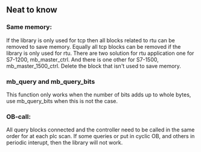## Neat to know

### Same memory:
If the library is only used for tcp then all blocks related to rtu can be removed to save memory. Equally all tcp blocks can be removed if the library is only used for rtu. There are two solution for rtu application one for S7-1200, mb_master_ctrl. And there is one other for S7-1500,  mb_master_1500_ctrl. Delete the block that isn't used to save memory.

### mb_query and mb_query_bits
This function only works when the number of bits adds up to whole bytes, use mb_query_bits when this is not the case.

### OB-call:
All query blocks connected and the controller need to be called in the same order for at each plc scan. If some queries or put in cyclic OB, and others in periodic interupt, then the library will not work.


